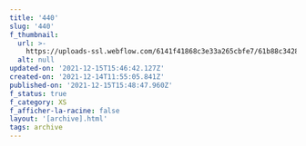 ```yaml
---
title: '440'
slug: '440'
f_thumbnail:
  url: >-
    https://uploads-ssl.webflow.com/6141f41868c3e33a265cbfe7/61b88c342827a7ec1521b154_440.jpg
  alt: null
updated-on: '2021-12-15T15:46:42.127Z'
created-on: '2021-12-14T11:55:05.841Z'
published-on: '2021-12-15T15:48:47.960Z'
f_status: true
f_category: XS
f_afficher-la-racine: false
layout: '[archive].html'
tags: archive
---
```



